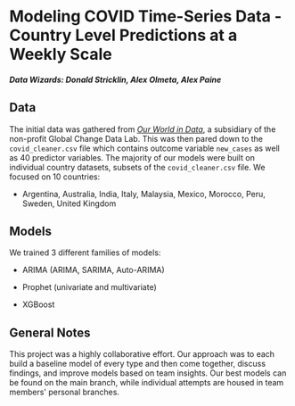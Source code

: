 # Modeling COVID Time-Series Data - Country Level Predictions at a Weekly Scale

##### Data Wizards: Donald Stricklin, Alex Olmeta, Alex Paine

## Data

The initial data was gathered from [*Our World in Data*](https://github.com/owid/covid-19-data/tree/master/public/data), a subsidiary of the non-profit Global Change Data Lab. This was then pared down to the `covid_cleaner.csv` file which contains outcome variable `new_cases` as well as 40 predictor variables. The majority of our models were built on individual country datasets, subsets of the `covid_cleaner.csv` file. We focused on 10 countries:

-   Argentina, Australia, India, Italy, Malaysia, Mexico, Morocco, Peru, Sweden, United Kingdom

## Models

We trained 3 different families of models:

-   ARIMA (ARIMA, SARIMA, Auto-ARIMA)

-   Prophet (univariate and multivariate)

-   XGBoost

## General Notes

This project was a highly collaborative effort. Our approach was to each build a baseline model of every type and then come together, discuss findings, and improve models based on team insights. Our best models can be found on the main branch, while individual attempts are housed in team members' personal branches.
